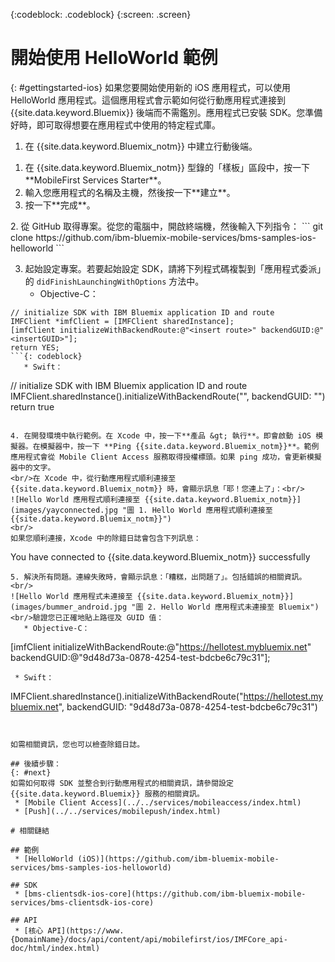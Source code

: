 <!-- Attribute definitions -->
{:codeblock: .codeblock}
{:screen: .screen}

# 開始使用 HelloWorld 範例
{: #gettingstarted-ios}
如果您要開始使用新的 iOS 應用程式，可以使用 HelloWorld 應用程式。這個應用程式會示範如何從行動應用程式連接到 {{site.data.keyword.Bluemix}} 後端而不需鑑別。應用程式已安裝 SDK。您準備好時，即可取得想要在應用程式中使用的特定程式庫。

1. 在 {{site.data.keyword.Bluemix_notm}} 中建立行動後端。
<ol>
	<li>在 {{site.data.keyword.Bluemix_notm}} 型錄的「樣板」區段中，按一下 **MobileFirst Services Starter**。</li>
    <li>輸入您應用程式的名稱及主機，然後按一下**建立**。</li>
    <li>按一下**完成**。</li>
</ol>
2. 從 GitHub 取得專案。從您的電腦中，開啟終端機，然後輸入下列指令：
```
git clone https://github.com/ibm-bluemix-mobile-services/bms-samples-ios-helloworld
```

3. 起始設定專案。若要起始設定 SDK，請將下列程式碼複製到「應用程式委派」的 `didFinishLaunchingWithOptions` 方法中。
   * Objective-C：
```
// initialize SDK with IBM Bluemix application ID and route
IMFClient *imfClient = [IMFClient sharedInstance];
[imfClient initializeWithBackendRoute:@"<insert route>" backendGUID:@"<insertGUID>"];
return YES;
```{: codeblock}
   * Swift：
```
// initialize SDK with IBM Bluemix application ID and route
IMFClient.sharedInstance().initializeWithBackendRoute("<insert route>", backendGUID: "<insertGUID>")
return true
```{: codeblock}

4. 在開發環境中執行範例。在 Xcode 中，按一下**產品 &gt; 執行**。即會啟動 iOS 模擬器。在模擬器中，按一下 **Ping {{site.data.keyword.Bluemix_notm}}**。範例應用程式會從 Mobile Client Access 服務取得授權標頭。如果 ping 成功，會更新模擬器中的文字。
<br/>在 Xcode 中，從行動應用程式順利連接至 {{site.data.keyword.Bluemix_notm}} 時，會顯示訊息「耶！您連上了」：<br/>
![Hello World 應用程式順利連接至 {{site.data.keyword.Bluemix_notm}}](images/yayconnected.jpg "圖 1. Hello World 應用程式順利連接至 {{site.data.keyword.Bluemix_notm}}")
<br/>
如果您順利連接，Xcode 中的除錯日誌會包含下列訊息：
```
You have connected to {{site.data.keyword.Bluemix_notm}} successfully
```
5. 解決所有問題。連線失敗時，會顯示訊息：「糟糕，出問題了」。包括錯誤的相關資訊。<br/>
![Hello World 應用程式未連接至 {{site.data.keyword.Bluemix_notm}}](images/bummer_android.jpg "圖 2. Hello World 應用程式未連接至 Bluemix")
<br/>驗證您已正確地貼上路徑及 GUID 值：
   * Objective-C：
  ```
[imfClient initializeWithBackendRoute:@"https://hellotest.mybluemix.net"
  backendGUID:@"9d48d73a-0878-4254-test-bdcbe6c79c31"];
  ```{: codeblock}
   * Swift：
  ```
IMFClient.sharedInstance().initializeWithBackendRoute("https://hellotest.mybluemix.net", backendGUID: "9d48d73a-0878-4254-test-bdcbe6c79c31")
  ```{: codeblock}


如需相關資訊，您也可以檢查除錯日誌。

## 後續步驟：
{: #next}
如需如何取得 SDK 並整合到行動應用程式的相關資訊，請參閱設定 {{site.data.keyword.Bluemix}} 服務的相關資訊。
   * [Mobile Client Access](../../services/mobileaccess/index.html)
   * [Push](../../services/mobilepush/index.html)

# 相關鏈結

## 範例
   * [HelloWorld (iOS)](https://github.com/ibm-bluemix-mobile-services/bms-samples-ios-helloworld)

## SDK
   * [bms-clientsdk-ios-core](https://github.com/ibm-bluemix-mobile-services/bms-clientsdk-ios-core)

## API
   * [核心 API](https://www.{DomainName}/docs/api/content/api/mobilefirst/ios/IMFCore_api-doc/html/index.html)
